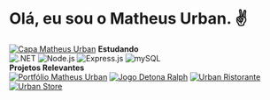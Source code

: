 <h1>Olá, eu sou o Matheus Urban. ✌</h1>
<a href="https://www.linkedin.com/in/urbanykv/"><img src="https://media.licdn.com/dms/image/D4D16AQEbQxhPTkpqqw/profile-displaybackgroundimage-shrink_350_1400/0/1695231198677?e=1706745600&v=beta&t=f2KHKYuPsUoFBKCmjSK53wljbo1zSxdp2pyQizPsnOk" alt="Capa Matheus Urban" /></a>
<b>Estudando</b>
<div>
    <img src="https://img.shields.io/badge/.NET-5C2D91?style=for-the-badge&logo=.net&logoColor=white" alt=".NET" />
    <img src="https://img.shields.io/badge/node.js-6DA55F?style=for-the-badge&logo=node.js&logoColor=white" alt="Node.js" />
    <img src="https://img.shields.io/badge/express.js-%23404d59.svg?style=for-the-badge&logo=express&logoColor=%2361DAFB" alt="Express.js" />
    <img src="https://img.shields.io/badge/mysql-%2300f.svg?style=for-the-badge&logo=mysql&logoColor=white" alt="mySQL" />
</div>
<b>Projetos Relevantes</b>
<div>
    <a href="https://portfolio-matheusurban.vercel.app/"><img src="" alt="Portfólio Matheus Urban" /></a>
    <a href="https://jogo-detona-ralph-one.vercel.app/"><img src="" alt="Jogo Detona Ralph" /></a>
    <a href="https://urban-ristorante.vercel.app/"><img src="" alt="Urban Ristorante" /></a>
    <a href="https://urban-store-coral.vercel.app/"><img src="" alt="Urban Store" /></a>
</div>